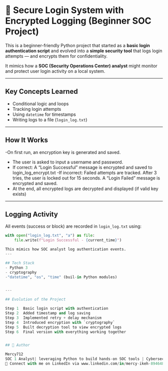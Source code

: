 # 🔐 Secure Login System with Encrypted Logging (Beginner SOC Project)

This is a beginner-friendly Python project that started as a **basic login authentication script** and evolved into a **simple security tool** that logs login attempts — and encrypts them for confidentiality.

It mimics how a **SOC (Security Operations Center) analyst** might monitor and protect user login activity on a local system.

---

## Key Concepts Learned

- Conditional logic and loops
- Tracking login attempts
- Using `datetime` for timestamps
- Writing logs to a file (`login_log.txt`)

---

## How It Works

-On first run, an encryption key is generated and saved.
- The user is asked to input a username and password.
- If correct:
  A “Login Successful” message is encrypted and saved to login_log_encrypt.txt
-If incorrect:
    Failed attempts are tracked.
    After 3 tries, the user is locked out for 15 seconds.
    A “Login Failed” message is encrypted and saved.
- At the end, all encrypted logs are decrypted and displayed (if valid key exists)
----

## Logging Activity

All events (success or block) are recorded in `login_log.txt` using:
```python
with open("login_log.txt", "a") as file:
    file.write(f"Login Successful - {current_time}")

This mimics how SOC analyst log authentication events.
---

## Tech Stack
- Python 3
- cryptography
-"datetime", "os", "time" (buil-in Python modules)


---

## Evolution of the Project

Step 1  Basic login script with authentication         
Step 2  Added timestamp and log saving                 
Step 3  Implemented retry + delay mechanism            
Step 4  Introduced encryption with `cryptography`      
Step 5  Built decryption tool to view encrypted logs   
Step 6  Final version with everything working together 


## 🙌 Author

Mercy712 
SOC 1 Analyst| leveraging Python to build hands-on SOC tools | Cybersecurity Learner | Curious. Persistent. Always experimenting. 
📍 Connect with me on LinkedIn via www.linkedin.com/in/mercy-ikeh-8946482aa 

